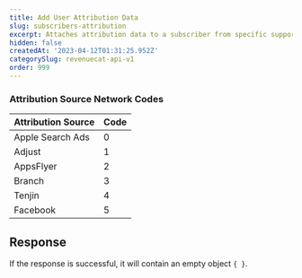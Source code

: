```yaml
---
title: Add User Attribution Data
slug: subscribers-attribution
excerpt: Attaches attribution data to a subscriber from specific supported networks.
hidden: false
createdAt: '2023-04-12T01:31:25.952Z'
categorySlug: revenuecat-api-v1
order: 999
---
```

### Attribution Source Network Codes

| Attribution Source | Code |
| :----------------- | :--- |
| Apple Search Ads   | 0    |
| Adjust             | 1    |
| AppsFlyer          | 2    |
| Branch             | 3    |
| Tenjin             | 4    |
| Facebook           | 5    |

## Response

If the response is successful, it will contain an empty object `{ }`.